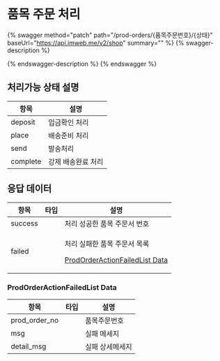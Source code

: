 # 품목 주문 처리

{% swagger method="patch" path="/prod-orders/{품목주문번호}/{상태}" baseUrl="https://api.imweb.me/v2/shop" summary="" %}
{% swagger-description %}

{% endswagger-description %}
{% endswagger %}

## 처리가능 상태 설명

| 항목       | 설명         |
| -------- | ---------- |
| deposit  | 입금확인 처리    |
| place    | 배송준비 처리    |
| send     | 발송처리       |
| complete | 강제 배송완료 처리 |

## **응답 데이터**

<table><thead><tr><th>항목</th><th data-type="select">타입</th><th>설명</th></tr></thead><tbody><tr><td>success</td><td></td><td>처리 성공한 품목 주문서 번호</td></tr><tr><td>failed</td><td></td><td><p>처리 실패한 품목 주문서 목록</p><p><a href="patchProdOrder.md#undefined-2">ProdOrderActionFailedList Data</a></p></td></tr></tbody></table>

### ProdOrderActionFailedList Data

<table><thead><tr><th>항목</th><th data-type="select">타입</th><th>설명</th></tr></thead><tbody><tr><td>prod_order_no</td><td></td><td>품목주문번호</td></tr><tr><td>msg</td><td></td><td>실패 메세지</td></tr><tr><td>detail_msg</td><td></td><td>실패 상세메세지</td></tr></tbody></table>

